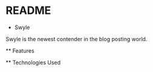 # README

* Swyle

Swyle is the newest contender in the blog posting world.  

** Features

** Technologies Used